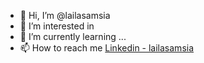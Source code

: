 - 👋 Hi, I’m @lailasamsia
- 👀 I’m interested in 
- 🌱 I’m currently learning ...
- 📫 How to reach me [Linkedin - lailasamsia](https://www.linkedin.com/in/lailasamsia/)

<!---
lailasamsia/lailasamsia is a ✨ special ✨ repository because its `README.md` (this file) appears on your GitHub profile.
You can click the Preview link to take a look at your changes.
--->
